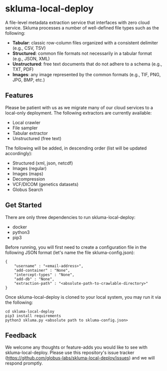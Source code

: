 # skluma-local-deploy
A file-level metadata extraction service that interfaces with zero cloud service. Skluma processes a number
of well-defined file types such as the following: 

* __Tabular__: classic row-column files organized with a consistent delimiter (e.g., CSV, TSV)
* __Structured__: common file formats not necessarily in a tabular format (e.g., JSON, XML)
* __Unstructured__: free text documents that do not adhere to a schema (e.g., TXT, PDF) 
* __Images__: any image represented by the common formats (e.g., TIF, PNG, JPG, BMP, etc.) 

## Features
Please be patient with us as we migrate many of our cloud services to a local-only deployment. The following 
extractors are currently available:
* Local crawler
* File sampler 
* Tabular extractor
* Unstructured (free text) 

The following will be added, in descending order (list will be updated accordingly): 
* Structured (xml, json, netcdf) 
* Images (regular) 
* Images (maps) 
* Decompression
* VCF/DICOM (genetics datasets)
* Globus Search 


## Get Started

There are only three dependencies to run skluma-local-deploy: 
* docker
* python3
* pip3

Before running, you will first need to create a configuration file in the following JSON format
(let's name the file skluma-config.json): 

```
{ 
    "username" : "<email-address>", 
    "add-container" : "None",
    "intercept-types" : "None", 
    "add-db" : "None", 
    "extraction-path" : "<absolute-path-to-crawlable-directory>"
}
```

Once skluma-local-deploy is cloned to your local system, you may run it via the following: 
```
cd skluma-local-deploy
pip3 install requirements
python3 skluma.py <absolute path to skluma-config.json>
```

## Feedback
We welcome any thoughts or feature-adds you would like to see with skluma-local-deploy. Please use this 
repository's issue tracker (https://github.com/globus-labs/skluma-local-deploy/issues) and we will respond promptly. 
